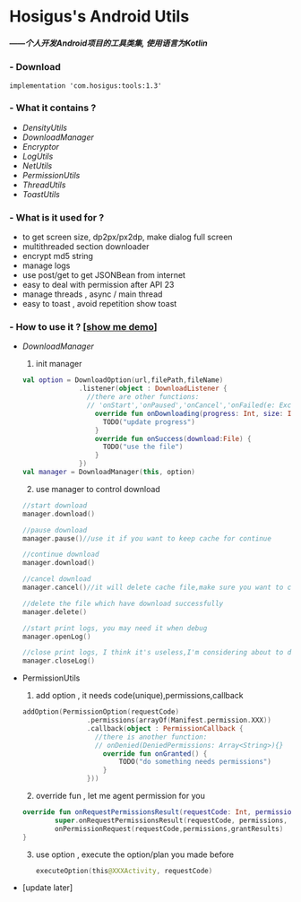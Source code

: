 # Hosigus's Android Utils

##### ——个人开发Android项目的工具类集, 使用语言为Kotlin



### - Download

```
implementation 'com.hosigus:tools:1.3'
```



### - What it contains ?

- *DensityUtils*
- *DownloadManager*
- *Encryptor*
- *LogUtils*
- *NetUtils*
- *PermissionUtils*
- *ThreadUtils*
- *ToastUtils*





### - What is it used for ?

- to get screen size, dp2px/px2dp, make dialog full screen
- multithreaded section downloader
- encrypt md5 string
- manage logs
- use post/get to get JSONBean from internet
- easy to deal with permission after API 23
- manage threads , async / main thread
- easy to toast , avoid repetition show toast





###  - How to use it ? [[show me demo](https://github.com/Hosigus/MyToolsDemo)]

- *DownloadManager*
  1. init manager
    ```kotlin
    val option = DownloadOption(url,filePath,fileName)
    			  .listener(object : DownloadListener {
    				//there are other functions:
    				// 'onStart','onPaused','onCancel','onFailed(e: Exception)'
    				  override fun onDownloading(progress: Int, size: Int) {
    					TODO("update progress")
    				  }
    				  override fun onSuccess(download:File) {
    					TODO("use the file")
    				  }
    			  })
    val manager = DownloadManager(this, option)
    ```

  2. use manager to control download
    ```kotlin
    //start download
    manager.download()

    //pause download
    manager.pause()//use it if you want to keep cache for continue

    //continue download
    manager.download()

    //cancel download
    manager.cancel()//it will delete cache file,make sure you want to cancel download plan

    //delete the file which have download successfully
    manager.delete()

    //start print logs, you may need it when debug
    manager.openLog()

    //close print logs, I think it's useless,I'm considering about to delete it
    manager.closeLog()
    ```

- PermissionUtils

  1.  add option ,  it needs code(unique),permissions,callback

     ```kotlin
     addOption(PermissionOption(requestCode)
                     .permissions(arrayOf(Manifest.permission.XXX))
                     .callback(object : PermissionCallback {
                       //there is another function: 
                       // onDenied(DeniedPermissions: Array<String>){}
                         override fun onGranted() {
                             TODO("do something needs permissions")
                         }
                     }))
     ```

  2.  override fun , let me agent permission for you

     ```kotlin
     override fun onRequestPermissionsResult(requestCode: Int, permissions: Array<String>, grantResults: IntArray) {
             super.onRequestPermissionsResult(requestCode, permissions, grantResults)
             onPermissionRequest(requestCode,permissions,grantResults)
     }
     ```

  3. use option , execute the option/plan you made before

     ```kotlin
     executeOption(this@XXXActivity, requestCode)
     ```

- [update later]